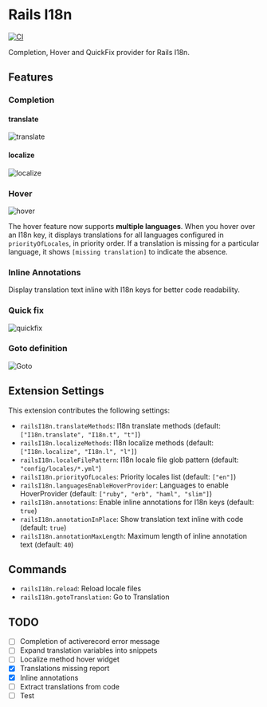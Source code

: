 # Rails I18n

[![CI](https://github.com/aki77/vscode-rails-i18n/actions/workflows/ci.yml/badge.svg)](https://github.com/aki77/vscode-rails-i18n/actions/workflows/ci.yml)

Completion, Hover and QuickFix provider for Rails I18n.

## Features

### Completion

#### translate

![translate](https://i.gyazo.com/f05479cbeeae524235096223e7636164.gif)

#### localize

![localize](https://i.gyazo.com/2430eb641cf8f2628dfa3fe86586f934.gif)

### Hover

![hover](https://i.gyazo.com/fc5f345b620222261072389a8cea2013.gif)

The hover feature now supports **multiple languages**. When you hover over an I18n key, it displays translations for all languages configured in `priorityOfLocales`, in priority order. If a translation is missing for a particular language, it shows `[missing translation]` to indicate the absence.

### Inline Annotations

Display translation text inline with I18n keys for better code readability.

### Quick fix

![quickfix](https://i.gyazo.com/5c97d57a3a692f9b253ddc40655e5703.gif)

### Goto definition

![Goto](https://i.gyazo.com/1e57c68dca96dae3a2f7831a0801ba0a.gif)

## Extension Settings

This extension contributes the following settings:

- `railsI18n.translateMethods`: I18n translate methods (default: `["I18n.translate", "I18n.t", "t"]`)
- `railsI18n.localizeMethods`: I18n localize methods (default: `["I18n.localize", "I18n.l", "l"]`)
- `railsI18n.localeFilePattern`: I18n locale file glob pattern (default: `"config/locales/*.yml"`)
- `railsI18n.priorityOfLocales`: Priority locales list (default: `["en"]`)
- `railsI18n.languagesEnableHoverProvider`: Languages to enable HoverProvider (default: `["ruby", "erb", "haml", "slim"]`)
- `railsI18n.annotations`: Enable inline annotations for I18n keys (default: `true`)
- `railsI18n.annotationInPlace`: Show translation text inline with code (default: `true`)
- `railsI18n.annotationMaxLength`: Maximum length of inline annotation text (default: `40`)

## Commands

- `railsI18n.reload`: Reload locale files
- `railsI18n.gotoTranslation`: Go to Translation

## TODO

- [ ] Completion of activerecord error message
- [ ] Expand translation variables into snippets
- [ ] Localize method hover widget
- [x] Translations missing report
- [x] Inline annotations
- [ ] Extract translations from code
- [ ] Test
